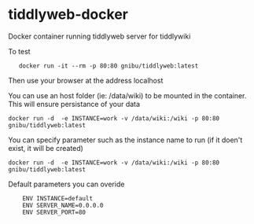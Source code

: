 # tiddlyweb-docker

Docker container running tiddlyweb server for tiddlywiki

To test

       docker run -it --rm -p 80:80 gnibu/tiddlyweb:latest

Then use your browser at the address localhost

You can use an host folder (ie: /data/wiki) to be mounted in the container. This will ensure persistance of your data

    docker run -d  -e INSTANCE=work -v /data/wiki:/wiki -p 80:80 gnibu/tiddlyweb:latest

You can specify parameter such as the instance name to run (if it doen't exist, it will be created)

    docker run -d  -e INSTANCE=work -v /data/wiki:/wiki -p 80:80 gnibu/tiddlyweb:latest

Default parameters you can overide

        ENV INSTANCE=default
        ENV SERVER_NAME=0.0.0.0
        ENV SERVER_PORT=80
